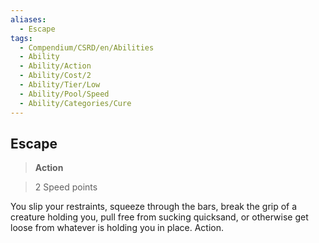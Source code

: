 ```yaml
---
aliases:
  - Escape
tags:
  - Compendium/CSRD/en/Abilities
  - Ability
  - Ability/Action
  - Ability/Cost/2
  - Ability/Tier/Low
  - Ability/Pool/Speed
  - Ability/Categories/Cure
---
```

  
    
## Escape    
>**Action**    
>2 Speed points  
    
You slip your restraints, squeeze through the bars, break the grip of a creature holding you, pull free from sucking quicksand, or otherwise get loose from whatever is holding you in place. Action.